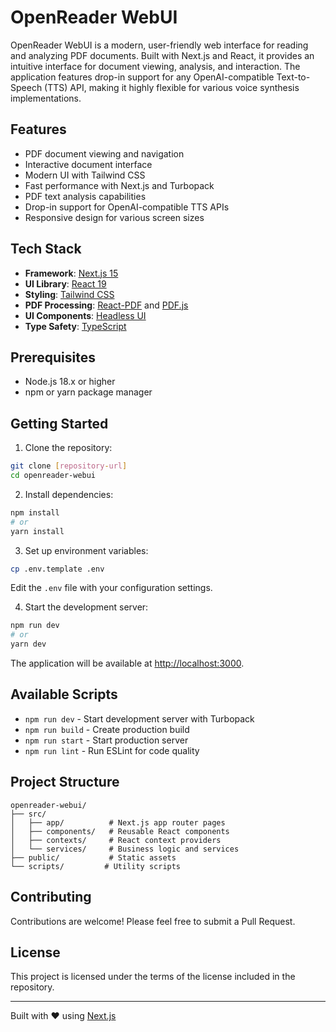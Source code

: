 # OpenReader WebUI

OpenReader WebUI is a modern, user-friendly web interface for reading and analyzing PDF documents. Built with Next.js and React, it provides an intuitive interface for document viewing, analysis, and interaction. The application features drop-in support for any OpenAI-compatible Text-to-Speech (TTS) API, making it highly flexible for various voice synthesis implementations.

## Features

- PDF document viewing and navigation
- Interactive document interface
- Modern UI with Tailwind CSS
- Fast performance with Next.js and Turbopack
- PDF text analysis capabilities
- Drop-in support for OpenAI-compatible TTS APIs
- Responsive design for various screen sizes

## Tech Stack

- **Framework**: [Next.js 15](https://nextjs.org/)
- **UI Library**: [React 19](https://react.dev/)
- **Styling**: [Tailwind CSS](https://tailwindcss.com/)
- **PDF Processing**: [React-PDF](https://react-pdf.org/) and [PDF.js](https://mozilla.github.io/pdf.js/)
- **UI Components**: [Headless UI](https://headlessui.com/)
- **Type Safety**: [TypeScript](https://www.typescriptlang.org/)

## Prerequisites

- Node.js 18.x or higher
- npm or yarn package manager

## Getting Started

1. Clone the repository:
```bash
git clone [repository-url]
cd openreader-webui
```

2. Install dependencies:
```bash
npm install
# or
yarn install
```

3. Set up environment variables:
```bash
cp .env.template .env
```
Edit the `.env` file with your configuration settings.

4. Start the development server:
```bash
npm run dev
# or
yarn dev
```

The application will be available at [http://localhost:3000](http://localhost:3000).

## Available Scripts

- `npm run dev` - Start development server with Turbopack
- `npm run build` - Create production build
- `npm run start` - Start production server
- `npm run lint` - Run ESLint for code quality

## Project Structure

```
openreader-webui/
├── src/
│   ├── app/          # Next.js app router pages
│   ├── components/   # Reusable React components
│   ├── contexts/     # React context providers
│   └── services/     # Business logic and services
├── public/           # Static assets
└── scripts/         # Utility scripts
```

## Contributing

Contributions are welcome! Please feel free to submit a Pull Request.

## License

This project is licensed under the terms of the license included in the repository.

---

Built with ❤️ using [Next.js](https://nextjs.org/)
